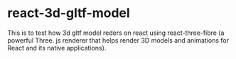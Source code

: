 # react-3d-gltf-model
This is to test how 3d gltf model reders on react using react-three-fibre (a powerful Three. js renderer that helps render 3D models and animations for React and its native applications).
